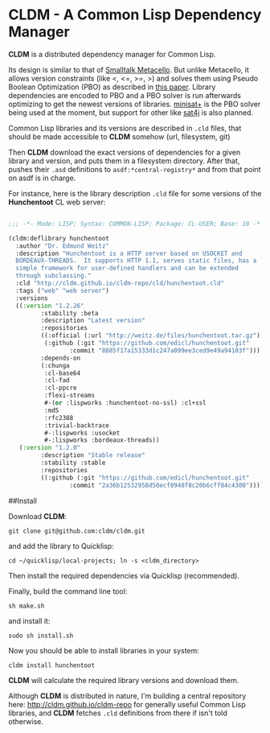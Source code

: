 CLDM - A Common Lisp Dependency Manager
=========

**CLDM** is a distributed dependency manager for Common Lisp. 

Its design is similar to that of [Smalltalk Metacello](https://code.google.com/p/metacello). But unlike Metacello, it allows version constraints (like <, <=, >=, >) and solves them using Pseudo Boolean Optimization (PBO) as described in [this paper](http://www.mancoosi.org/papers/ase10.pdf). Library dependencies are encoded to PBO and a PBO solver is run afterwards optimizing to get the newest versions of libraries. [minisat+](https://github.com/niklasso/minisatp) is the PBO solver being used at the moment, but support for other like [sat4j](http://www.sat4j.org) is also planned.

Common Lisp libraries and its versions are described in `.cld` files, that should be made accessible to **CLDM** somehow (url, filesystem, git)

Then **CLDM** download the exact versions of dependencies for a given library and version, and puts them in a filesystem directory. After that, pushes their `.asd` definitions to `asdf:*central-registry*` and from that point on asdf is in charge.

For instance, here is the library description `.cld` file for some versions of the **Hunchentoot** CL web server:

```lisp

;;; -*- Mode: LISP; Syntax: COMMON-LISP; Package: CL-USER; Base: 10 -*-

(cldm:deflibrary hunchentoot
  :author "Dr. Edmund Weitz"
  :description "Hunchentoot is a HTTP server based on USOCKET and
  BORDEAUX-THREADS.  It supports HTTP 1.1, serves static files, has a
  simple framework for user-defined handlers and can be extended
  through subclassing."
  :cld "http://cldm.github.io/cldm-repo/cld/hunchentoot.cld"
  :tags ("web" "web server")
  :versions
  ((:version "1.2.26"
	     :stability :beta
	     :description "Latest version"
	     :repositories
	     ((:official (:url "http://weitz.de/files/hunchentoot.tar.gz"))
	      (:github (:git "https://github.com/edicl/hunchentoot.git"
			     :commit "8885f17a15333d1c247a099ee3ced9e49a94103f")))
	     :depends-on
	     (:chunga
	      :cl-base64
	      :cl-fad
	      :cl-ppcre
	      :flexi-streams
	      #-(or :lispworks :hunchentoot-no-ssl) :cl+ssl
	      :md5
	      :rfc2388
	      :trivial-backtrace
	      #-:lispworks :usocket
	      #-:lispworks :bordeaux-threads))
   (:version "1.2.0"
	     :description "Stable release"
	     :stability :stable
	     :repositories
	     ((:github (:git "https://github.com/edicl/hunchentoot.git"
			     :commit "2a36b12532958d50ecf0948f8c20b6cff84c4300"))))))

```

##Install

Download **CLDM**:

```
git clone git@github.com:cldm/cldm.git
```

and add the library to Quicklisp:

```
cd ~/quicklisp/local-projects; ln -s <cldm_directory>
```

Then install the required dependencies via Quicklisp (recommended). 

Finally, build the command line tool:
```
sh make.sh
```

and install it:
```
sudo sh install.sh
```

Now you should be able to install libraries in your system:
```
cldm install hunchentoot
```

**CLDM** will calculate the required library versions and download them.

Although **CLDM** is distributed in nature, I'm building a central repository here: http://cldm.github.io/cldm-repo for generally useful Common Lisp libraries, and **CLDM** fetches `.cld` definitions from there if isn't told otherwise.
